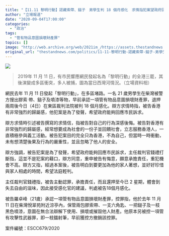 ```yaml
---
title: "【11.11 黎明行動】認藏索帶、鎚子　男學生判 18 個月感化　求情指犯案望政府回應訴求"
author: "立場報道"
date: "2020-09-04T17:00:00"
categories:
  - "政治"
tags:
  - "管有物品意圖損壞財產罪"
topics: []
image: "http://web.archive.org/web/2021im_/https://assets.thestandnews.com/media/photos/chin-15_c9Zbq_9kLSI3A.png"
original_url: "thestandnews.com/politics/11-11-黎明行動-認藏索帶-鎚子-男學生判-18-個月感化-求情指犯案望政府回應訴求"
---
```

![](http://web.archive.org/web/2021im_/https://assets.thestandnews.com/media/photos/chin-15_c9Zbq_9kLSI3A.png)
> 2019年 11 月 11 日，有市民響應網民發起名為「黎明行動」的全港三罷，其後演變成多區衝突，多人被捕，圖為當日西灣河情況。（立場資料相）

網民去年 11 月 11 日發起「黎明行動」，在多區堵路。一名 21 歲男學生在柴灣被警方搜出膠索 帶、鎚子及噴漆等物，早前承認一項管有物品意圖損壞財產罪，退押兩周後今日（4日）在東區裁判法院被判 18 個月感化。辯方求情時指，被告香港有非常強烈的歸屬感，他犯案是為了發聲，希望政府能夠回應市民訴求。

辯方求情時引述被告撰寫的求情信，指被告對自己的行為深感後悔。被告對香港有非常強烈的歸屬感，經常想要成為社會的一份子並回饋社會，立志服務香港人，⼀直積極參與義工活動。被告犯案目的完全只為香港，不為自己，但當時一時衝動，未有想清楚後果及行為的嚴重性，並且忽略了他人的安全。

辯方強調，被告犯案是為了發聲，希望政府能夠回應市民訴求，主任裁判官錢禮打斷指，這並不是犯案的藉口，辯方同意，重申被告有悔意，願意承擔責任，重犯機會不高。辯方又指，經過本案後，被告明白到要更加為他的家人著想，並好好珍惜與家人相處的時間，希望法庭輕判。

主任裁判官錢禮指，被告主動認罪，承擔責任，而且還押至今已 2 星期，體會到失去自由的滋味，因此接受感化官的建議，判處被告18個月感化。

被告羅卓峰（21歲）承認一項管有物品意圖損壞財產罪，控罪指，他於去年 11 月 11 日在柴灣悅翠苑附近涼亭內，保管兩包膠索帶、一支六角匙、一把鎚子及一枝黑色噴漆，意圖在無合法辯解下使用、損壞或摧毀他人財產。他原本另被控一項管有攻擊性武器罪，即一枝鐳射筆，早前獲控方撤銷該控罪。

案件編號：ESCC679/2020